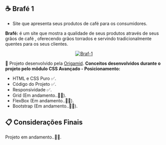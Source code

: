 ## ☕ Brafé 1

- Site que apresenta seus produtos de café para os consumidores.

<strong>Brafé:</strong> é um site que mostra a qualidade de seus produtos através de seus grãos de café , oferecendo grãos torrados e servindo tradicionalmente quentes para os seus clientes.

<p align="center">
  <a href="https://ibb.co/r4R2Z94"><img src="https://i.ibb.co/hDJFK0D/Braf-1.png" alt="Braf-1" border="0"></a>
</p>

📌 Projeto desenvolvido pela [Origamid](https://www.origamid.com/). <strong>Conceitos desenvolvidos durante o projeto pelo môdulo CSS Avançado - Posicionamento:</strong>

- HTML e CSS Puro ✅.
- Código do Projeto ✅.
- Responsividade ✅.
- Grid (Em andamento..🏃‍♀️).
- FlexBox (Em andamento..🏃‍♀️).
- Bootstrap (Em andamento..🏃‍♀️).

## 📋 Considerações Finais

Projeto em andamento..🏃‍♀️.
 
